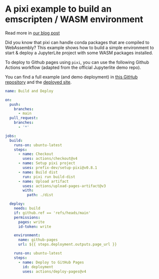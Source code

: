# A pixi example to build an emscripten / WASM environment

Read more in [our blog post](https://prefix.dev/blog/pixi_wasm)

Did you know that pixi can handle conda packages that are compiled to WebAssembly? This example shows how to build a simple environment to start & deploy a JupyterLite project with some WASM packages installed.

To deploy to Github pages using `pixi`, you can use the following Github Actions workflow (adapted from the official Jupyterlite demo repo).

You can find a full example (and demo deployment) in [this GitHub repository](https://github.com/wolfv/pixi-wasm) and the [deployed site](https://wolfv.github.io/pixi-wasm/).

```yaml
name: Build and Deploy

on:
  push:
    branches:
      - main
  pull_request:
    branches:
      - '*'

jobs:
  build:
    runs-on: ubuntu-latest
    steps:
      - name: Checkout
        uses: actions/checkout@v4
      - name: Setup pixi project
        uses: prefix-dev/setup-pixi@v0.8.1
      - name: Build dist
        run: pixi run build-dist
      - name: Upload artifact
        uses: actions/upload-pages-artifact@v3
        with:
          path: ./dist

  deploy:
    needs: build
    if: github.ref == 'refs/heads/main'
    permissions:
      pages: write
      id-token: write

    environment:
      name: github-pages
      url: ${{ steps.deployment.outputs.page_url }}

    runs-on: ubuntu-latest
    steps:
      - name: Deploy to GitHub Pages
        id: deployment
        uses: actions/deploy-pages@v4
```
